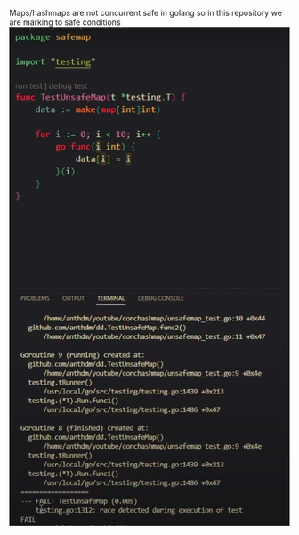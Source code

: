 Maps/hashmaps are not concurrent safe in golang so in this repository we are marking to safe conditions
![alt text](image.png)
